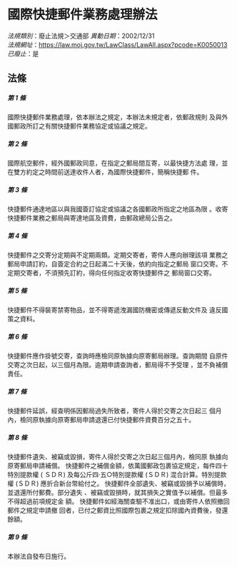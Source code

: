 # 國際快捷郵件業務處理辦法

*法規類別*：廢止法規＞交通部
*異動日期*：2002/12/31  
*法規網址*：https://law.moj.gov.tw/LawClass/LawAll.aspx?pcode=K0050013
*已廢止*：是


## 法條
##### 第 1 條
國際快捷郵件業務處理，依本辦法之規定，本辦法未規定者，依郵政規則
及與外國郵政所訂之有關快捷郵件業務協定或協議之規定。

##### 第 2 條
國際航空郵件，經外國郵政同意，在指定之郵局間互寄，以最快捷方法處
理，並在雙方約定之時間前送達收件人者，為國際快捷郵件，簡稱快捷郵
件。

##### 第 3 條
快捷郵件通達地區以與我國簽訂協定或協議之各國郵政所指定之地區為限
。收寄快捷郵件業務之郵局與寄達地區及資費，由郵政總局公告之。

##### 第 4 條
快捷郵件之交寄分定期與不定期兩類。定期交寄者，寄件人應向辦理該項
業務之郵局申請訂約，自簽定合約之日起滿二十天後，依約向指定之郵局
窗口交寄。不定期交寄者，不須預先訂約，得向任何指定收寄快捷郵件之
郵局窗口交寄。

##### 第 5 條
快捷郵件不得裝寄禁寄物品，並不得寄遞洩漏國防機密或傳遞反動文件及
違反國策之資料。

##### 第 6 條
快捷郵件應作掛號交寄，查詢時應檢同原執據向原寄郵局辦理。查詢期間
自原件交寄之次日起，以三個月為限。逾期申請查詢者，郵局得不予受理
，並不負補償責任。

##### 第 7 條
快捷郵件延誤，經查明係因郵局過失所致者，寄件人得於交寄之次日起三
個月內，檢同原執據向原寄郵局申請退還已付快捷郵件資費百分之五十。

##### 第 8 條
快捷郵件遺失、被竊或毀損，寄件人得於交寄之次日起三個月內，檢同原
執據向原寄郵局申請補償。
快捷郵件之補償金額，依萬國郵政包裹協定規定，每件四十特別提款權 (
ＳＤＲ) 及每公斤四‧五○特別提款權 (ＳＤＲ) 混合計算。特別提款權
 (ＳＤＲ) 應折合新台幣給付之。
快捷郵件全部遺失、被竊或毀損予以補償時，並退還所付郵費。部分遺失
、被竊或毀損時，就其損失之實值予以補償。但最多不得超過前項規定金
額。
快捷郵件如經海關查驗不准出口，或由寄件人依照撤回郵件之規定申請撤
回者，已付之郵資比照國際包裹之規定扣除國內資費後，發還餘額。

##### 第 9 條
本辦法自發布日施行。



